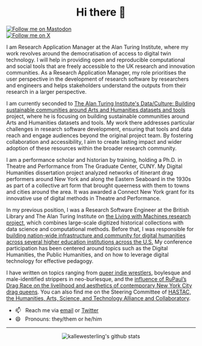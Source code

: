 <h1 align="center"> Hi there 👋 </h1>

<a href="https://mastodon.online/@kallewesterling" rel="me"><img src="https://img.shields.io/mastodon/follow/109246728246742706?domain=https%3A%2F%2Fmastodon.online&label=Follow%20me%20on%20Mastodon&style=social" alt="Follow me on Mastodon" /></a>  
[![Follow me on X](https://img.shields.io/twitter/follow/kallewesterling?label=Follow%20me%20on%20X&style=social)](https://www.twitter.com/kallewesterling)  

I am Research Application Manager at the Alan Turing Institute, where my work revolves around the democratisation of access to digital twin technology. I will help in providing open and reproducible computational and social tools that are freely accessible to the UK research and innovation communities. As a Research Application Manager, my role prioritises the user perspective in the development of research software by researchers and engineers and helps stakeholders understand the outputs from their research in a larger perspective. 

I am currently seconded to [The Alan Turing Institute's Data/Culture: Building sustainable communities around Arts and Humanities datasets and tools](https://www.turing.ac.uk/research/research-projects/dataculture-building-sustainable-communities-around-arts-and-humanities) project, where he is focusing on building sustainable communities around Arts and Humanities datasets and tools. My work there addresses particular challenges in research software development, ensuring that tools and data reach and engage audiences beyond the original project team. By fostering collaboration and accessibility, I aim to create lasting impact and wider adoption of these resources within the broader research community.

I am a performance scholar and historian by training, holding a Ph.D. in Theatre and Performance from The Graduate Center, CUNY. My Digital Humanities dissertation project analyzed networks of itinerant drag performers around New York and along the Eastern Seaboard in the 1930s as part of a collective art form that brought queerness with them to towns and cities around the area. It was awarded a Connect New York grant for its innovative use of digital methods in Theatre and Performance.

In my previous position, I was a Research Software Engineer at the British Library and The Alan Turing Institute on [the Living with Machines research project](https://github.com/living-with-machines), which combines large-scale digitized historical collections with data science and computational methods. Before that, I was responsible for [building nation-wide infrastructure and community for digital humanities across several higher education institutions across the U.S.](https://www.dhinstitutes.org) My conference participation has been centered around topics such as the Digital Humanities, the Public Humanities, and on how to leverage digital technology for effective pedagogy.

I have written on topics ranging from [queer indie wrestlers](https://dx.doi.org/10.4324/9780367810016-13), boylesque and male-identified strippers in neo-burlesque, and the [influence of RuPaul’s Drag Race on the livelihood and aesthetics of contemporary New York City drag queens](https://dx.doi.org/10.5040/9781350082977.ch-003). You can also find me on the Steering Committee of [HASTAC, the Humanities, Arts, Science, and Technology Alliance and Collaboratory](https://www.hastac.org).

<!--
- 🌱 &nbsp;&nbsp;I’m currently [learning what it means to be a Research Software Engineer](https://alan-turing-institute.github.io/rse-course/html/index.html)
-->
- 📫 &nbsp;&nbsp;Reach me via [email](mailto:kalle.westerling@gmail.com) or [Twitter](https://www.twitter.com/kallewesterling)
- 😄 &nbsp;&nbsp;Pronouns: they/them or he/him
<!--
- 👯  I’m looking to collaborate on ...
- 🤔  I’m looking for help with ...
- 💬  Ask me about ...
- ⚡  Fun fact: ...
-->

---

<p align='center'><img src="https://github-readme-stats.vercel.app/api?username=kallewesterling&show_icons=true&theme=dracula" alt="kallewesterling's github stats"></p>

